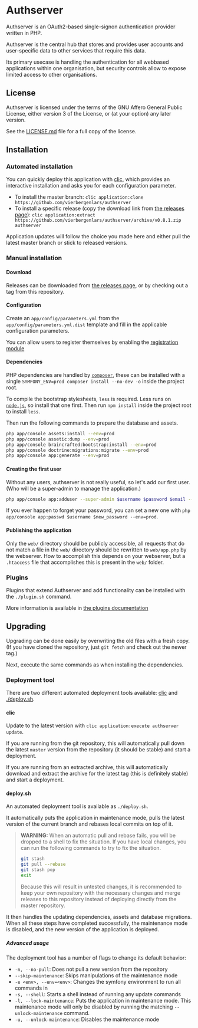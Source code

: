 # Authserver

Authserver is an OAuth2-based single-signon authentication provider written in PHP.

Authserver is the central hub that stores and provides user accounts and user-specific data to other services that
require this data.

Its primary usecase is handling the authentication for all webbased applications within one organisation,
but security controls allow to expose limited access to other organisations.

## License

Authserver is licensed under the terms of the GNU Affero General Public License, either version 3 of the License,
or (at your option) any later version.

See the [LICENSE.md](https://github.com/vierbergenlars/authserver/blob/master/LICENSE.md) file for a full copy of the license.

## Installation

### Automated installation

You can quickly deploy this application with [clic](https://github.com/vierbergenlars/clic),
which provides an interactive installation and asks you for each configuration parameter.

 * To install the master branch: `clic application:clone https://github.com/vierbergenlars/authserver`
 * To install a specific release (copy the download link from [the releases page](https://github.com/vierbergenlars/authserver/releases)): `clic application:extract https://github.com/vierbergenlars/authserver/archive/v0.8.1.zip authserver`

Application updates will follow the choice you made here and either pull the latest master branch or stick to released versions.

### Manual installation

#### Download

Releases can be downloaded from [the releases page](https://github.com/vierbergenlars/authserver/releases),
or by checking out a tag from this repository.

#### Configuration

Create an `app/config/parameters.yml` from the `app/config/parameters.yml.dist` template and fill in the applicable
configuration parameters.

You can allow users to register themselves by enabling the [registration module](https://github.com/vierbergenlars/authserver/blob/master/documentation/registration.md)

#### Dependencies

PHP dependencies are handled by [`composer`](https://getcomposer.org/),
these can be installed with a single `SYMFONY_ENV=prod composer install --no-dev -o` inside the project root.

To compile the bootstrap stylesheets, `less` is required. Less runs on  [`node.js`](https://nodejs.org/),
so install that one first. Then run `npm install` inside the project root to install `less`.

Then run the following commands to prepare the database and assets.

```bash
php app/console assets:install --env=prod
php app/console assetic:dump --env=prod
php app/console braincrafted:bootstrap:install --env=prod
php app/console doctrine:migrations:migrate --env=prod
php app/console app:generate --env=prod
```

#### Creating the first user

Without any users, authserver is not really useful, so let's add our first user.
(Who will be a super-admin to manage the application.)

```bash
php app/console app:adduser --super-admin $username $password $email --env=prod
```

If you ever happen to forget your password,
you can set a new one with `php app/console app:passwd $username $new_password --env=prod`.

#### Publishing the application

Only the `web/` directory should be publicly accessible, all requests that do not match a file in the `web/` directory
should be rewritten to `web/app.php` by the webserver. How to accomplish this depends on your webserver,
but a `.htaccess` file that accomplishes this is present in the `web/` folder.

### Plugins

Plugins that extend Authserver and add functionality can be installed with the `./plugin.sh` command.

More information is available in [the plugins documentation](https://github.com/vierbergenlars/authserver/blob/master/documentation/plugins.md)

## Upgrading

Upgrading can be done easily by overwriting the old files with a fresh copy.
(If you have cloned the repository, just `git fetch` and check out the newer tag.)

Next, execute the same commands as when installing the dependencies.

### Deployment tool

There are two different automated deployment tools available: [clic](#clic) and [./deploy.sh](#deploy-sh).

#### clic

Update to the latest version with `clic application:execute authserver update`.

If you are running from the git repository, this will automatically pull down the latest `master` version from the repository
(it should be stable) and start a deployment.

If you are running from an extracted archive, this will automatically download and extract the archive for the latest tag
(this is definitely stable) and start a deployment.

#### deploy.sh

An automated deployment tool is available as `./deploy.sh`.

It automatically puts the application in maintenance mode,
pulls the latest version of the current branch and rebases local commits on top of it.

> **WARNING:** When an automatic pull and rebase fails, you will be dropped to a shell to fix the situation.
> If you have local changes, you can run the following commands to try to fix the situation.
> ```bash
> git stash
> git pull --rebase
> git stash pop
> exit
> ```
> Because this will result in untested changes, it is recommended to keep your own repository with the necessary
> changes and merge releases to this repository instead of deploying directly from the master repository.

It then handles the updating dependencies, assets and database migrations.
When all these steps have completed successfully, the maintenance mode is disabled, and the new version of the application
is deployed.

##### Advanced usage

The deployment tool has a number of flags to change its default behavior:

* `-n, --no-pull`: Does not pull a new version from the repository
* `--skip-maintenance`: Skips manipulations of the maintenance mode
* `-e <env>, --env=<env>`: Changes the symfony environment to run all commands in
* `-s, --shell`: Starts a shell instead of running any update commands
* `-l, --lock-maintenance`: Puts the application in maintenance mode. This maintenance mode will only be disabled by running the matching `--unlock-maintenance` command.
* `-u, --unlock-maintenance`: Disables the maintenance mode

